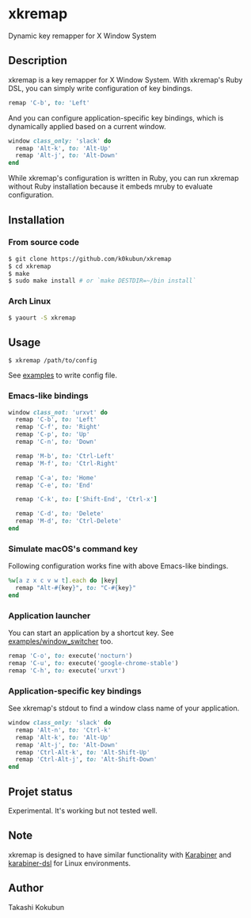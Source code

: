 # xkremap

Dynamic key remapper for X Window System

## Description

xkremap is a key remapper for X Window System.
With xkremap's Ruby DSL, you can simply write configuration of key bindings.

```rb
remap 'C-b', to: 'Left'
```

And you can configure application-specific key bindings,
which is dynamically applied based on a current window.

```rb
window class_only: 'slack' do
  remap 'Alt-k', to: 'Alt-Up'
  remap 'Alt-j', to: 'Alt-Down'
end
```

While xkremap's configuration is written in Ruby, you can run xkremap without Ruby installation
because it embeds mruby to evaluate configuration.

## Installation

### From source code

```bash
$ git clone https://github.com/k0kubun/xkremap
$ cd xkremap
$ make
$ sudo make install # or `make DESTDIR=~/bin install`
```

### Arch Linux

```bash
$ yaourt -S xkremap
```

## Usage

```
$ xkremap /path/to/config
```

See [examples](./examples) to write config file.

### Emacs-like bindings

```rb
window class_not: 'urxvt' do
  remap 'C-b', to: 'Left'
  remap 'C-f', to: 'Right'
  remap 'C-p', to: 'Up'
  remap 'C-n', to: 'Down'

  remap 'M-b', to: 'Ctrl-Left'
  remap 'M-f', to: 'Ctrl-Right'

  remap 'C-a', to: 'Home'
  remap 'C-e', to: 'End'

  remap 'C-k', to: ['Shift-End', 'Ctrl-x']

  remap 'C-d', to: 'Delete'
  remap 'M-d', to: 'Ctrl-Delete'
end
```

### Simulate macOS's command key

Following configuration works fine with above Emacs-like bindings.

```rb
%w[a z x c v w t].each do |key|
  remap "Alt-#{key}", to: "C-#{key}"
end
```

### Application launcher

You can start an application by a shortcut key.
See [examples/window\_switcher](examples/window_switcher.rb) too.

```rb
remap 'C-o', to: execute('nocturn')
remap 'C-u', to: execute('google-chrome-stable')
remap 'C-h', to: execute('urxvt')
```

### Application-specific key bindings

See xkremap's stdout to find a window class name of your application.

```rb
window class_only: 'slack' do
  remap 'Alt-n', to: 'Ctrl-k'
  remap 'Alt-k', to: 'Alt-Up'
  remap 'Alt-j', to: 'Alt-Down'
  remap 'Ctrl-Alt-k', to: 'Alt-Shift-Up'
  remap 'Ctrl-Alt-j', to: 'Alt-Shift-Down'
end
```

## Projet status

Experimental. It's working but not tested well.

## Note

xkremap is designed to have similar functionality with
[Karabiner](https://github.com/tekezo/Karabiner) and
[karabiner-dsl](https://github.com/k0kubun/karabiner-dsl)
for Linux environments.

## Author

Takashi Kokubun
